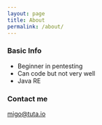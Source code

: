 ```yaml
---
layout: page
title: About
permalink: /about/
---
```

### Basic Info

- Beginner in pentesting
- Can code but not very well
- Java RE

### Contact me

[migo@tuta.io](mailto:migo@tuta.io)